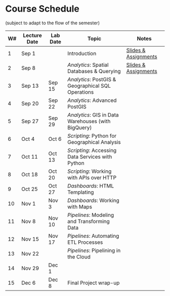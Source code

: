 # Course Schedule
(subject to adapt to the flow of the semester)

|  W#  |  Lecture Date  |  Lab Date  |  Topic  |  Notes  |
|----------|----------------|------------|---------|---------------|
|  1   |  Sep 1   |          |  Introduction  |  [Slides & Assignments](week01_introductions/)  |
|  2   |  Sep 8   |          |  _Analytics_: Spatial Databases & Querying  |  [Slides & Assignments](week02_introductions/)  |
|  3   |  Sep 13  |  Sep 15  |  _Analytics_: PostGIS & Geographical SQL Operations  |    |
|  4   |  Sep 20  |  Sep 22  |  _Analytics_: Advanced PostGIS  |    |
|  5   |  Sep 27  |  Sep 29  |  _Analytics_: GIS in Data Warehouses (with BigQuery)  |    |
|  6   |  Oct 4   |  Oct 6   |  _Scripting_: Python for Geographical Analysis  |    |
|  7   |  Oct 11  |  Oct 13  |  _Scripting_: Accessing Data Services with Python  |    |
|  8   |  Oct 18  |  Oct 20  |  _Scripting_: Working with APIs over HTTP  |    |
|  9   |  Oct 25  |  Oct 27  |  _Dashboards_: HTML Templating  |    |
|  10  |  Nov 1   |  Nov 3   |  _Dashboards_: Working with Maps  |    |
|  11  |  Nov 8   |  Nov 10  |  _Pipelines_: Modeling and Transforming Data  |    |
|  12  |  Nov 15  |  Nov 17  |  _Pipelines_: Automating ETL Processes  |    |
|  13  |  Nov 22  |          |  _Pipelines_: Pipelining in the Cloud  |    |
|  14  |  Nov 29  |  Dec 1   |    |    |
|  15  |  Dec 6   |  Dec 8   |  Final Project wrap-up  |    |
